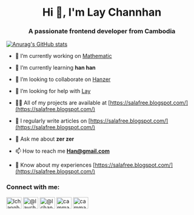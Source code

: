 

<h1 align="center">Hi 👋, I'm Lay Channhan</h1>
<h3 align="center">A passionate frontend developer from Cambodia</h3>

[![Anurag's GitHub stats](https://github-readme-stats.vercel.app/api?username=lchannhan)](https://github.com/anuraghazra/github-readme-stats)



- 🔭 I’m currently working on [Mathematic](https://salafree.blogspot.com/)

- 🌱 I’m currently learning **han han**

- 👯 I’m looking to collaborate on [Hanzer](https://salafree.blogspot.com/)

- 🤝 I’m looking for help with [Lay](https://salafree.blogspot.com/)

- 👨‍💻 All of my projects are available at [https://salafree.blogspot.com/](https://salafree.blogspot.com/)

- 📝 I regularly write articles on [https://salafree.blogspot.com/](https://salafree.blogspot.com/)

- 💬 Ask me about **zer zer**

- 📫 How to reach me **Han@gmail.com**

- 📄 Know about my experiences [https://salafree.blogspot.com/](https://salafree.blogspot.com/)

<h3 align="left">Connect with me:</h3>
<p align="left">
<a href="https://twitter.com/lchannhan" target="blank"><img align="center" src="https://raw.githubusercontent.com/rahuldkjain/github-profile-readme-generator/master/src/images/icons/Social/twitter.svg" alt="lchannhan" height="30" width="40" /></a>
<a href="https://fb.com/@laychannhan" target="blank"><img align="center" src="https://raw.githubusercontent.com/rahuldkjain/github-profile-readme-generator/master/src/images/icons/Social/facebook.svg" alt="@laychannhan" height="30" width="40" /></a>
<a href="https://instagram.com/@lchannhan" target="blank"><img align="center" src="https://raw.githubusercontent.com/rahuldkjain/github-profile-readme-generator/master/src/images/icons/Social/instagram.svg" alt="@lchannhan" height="30" width="40" /></a>
<a href="https://www.youtube.com/c/cammath tips" target="blank"><img align="center" src="https://raw.githubusercontent.com/rahuldkjain/github-profile-readme-generator/master/src/images/icons/Social/youtube.svg" alt="cammath tips" height="30" width="40" /></a>
<a href="https://www.youtube.com/c/cammath tips" target="blank"><img align="center" src="[https://raw.githubusercontent.com/rahuldkjain/github-profile-readme-generator/master/src/images/icons/Social/youtube.svg](https://seeklogo.com/images/L/linktree-logo-6FC3ADB679-seeklogo.com.png)" alt="cammath tips" height="30" width="40" /></a>
</p>


